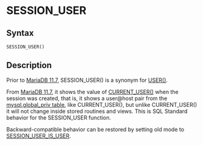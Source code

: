 
# SESSION_USER

## Syntax


```
SESSION_USER()
```

## Description


Prior to [MariaDB 11.7](../../../../../../../release-notes/mariadb-community-server/what-is-mariadb-117.md), SESSION_USER() is a synonym for [USER()](../../../../../plugins/other-plugins/user-variables-plugin.md).


From [MariaDB 11.7](../../../../../../../release-notes/mariadb-community-server/what-is-mariadb-117.md), it shows the value of [CURRENT_USER()](current_user.md) when the session was created, that is, it shows a user@host pair from the [mysql.global_priv table](../../../administrative-sql-statements/system-tables/the-mysql-database-tables/mysql-global_priv-table.md), like CURRENT_USER(), but unlike CURRENT_USER() it will not change inside stored routines and views. This is SQL Standard behavior for the SESSION_USER function.


Backward-compatible behavior can be restored by setting old mode to [SESSION_USER_IS_USER](../../../../../../server-management/variables-and-modes/old-mode.md#session_user_is_user).

